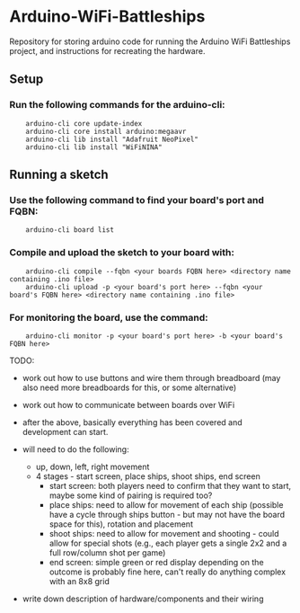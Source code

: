 # Arduino-WiFi-Battleships
Repository for storing arduino code for running the Arduino WiFi Battleships project, and instructions for recreating the hardware.

## Setup
### Run the following commands for the arduino-cli:

```
    arduino-cli core update-index
    arduino-cli core install arduino:megaavr
    arduino-cli lib install "Adafruit NeoPixel"
    arduino-cli lib install "WiFiNINA"
```

## Running a sketch
### Use the following command to find your board's port and FQBN:

```
    arduino-cli board list
```

### Compile and upload the sketch to your board with:

```
    arduino-cli compile --fqbn <your boards FQBN here> <directory name containing .ino file>
    arduino-cli upload -p <your board's port here> --fqbn <your board's FQBN here> <directory name containing .ino file>
```

### For monitoring the board, use the command: 

```
    arduino-cli monitor -p <your board's port here> -b <your board's FQBN here>
```

TODO:
- work out how to use buttons and wire them through breadboard (may also need more breadboards for this, or some alternative)
- work out how to communicate between boards over WiFi

- after the above, basically everything has been covered and development can start.
- will need to do the following:
    - up, down, left, right movement
    - 4 stages - start screen, place ships, shoot ships, end screen
      - start screen: both players need to confirm that they want to start, maybe some kind of pairing is required too?
      - place ships: need to allow for movement of each ship (possible have a cycle through ships button - but may not have the board space for this), rotation and placement
      - shoot ships: need to allow for movement and shooting - could allow for special shots (e.g., each player gets a single 2x2 and a full row/column shot per game)
      - end screen: simple green or red display depending on the outcome is probably fine here, can't really do anything complex with an 8x8 grid

- write down description of hardware/components and their wiring
